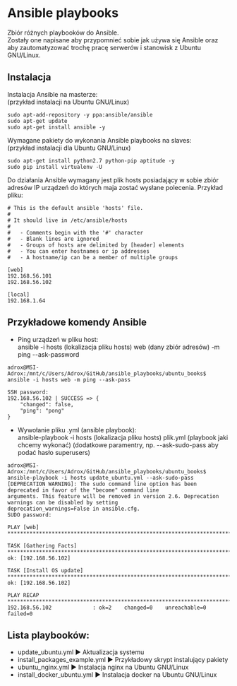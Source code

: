 # Ansible playbooks

Zbiór różnych playbooków do Ansible.  
Zostały one napisane aby przypomnieć sobie jak używa się Ansible oraz aby zautomatyzować trochę pracę serwerów i stanowisk z Ubuntu GNU/Linux.

## Instalacja 

Instalacja Ansible na masterze:  
(przykład instalacji na Ubuntu GNU/Linux)
```
sudo apt-add-repository -y ppa:ansible/ansible
sudo apt-get update
sudo apt-get install ansible -y
```

Wymagane pakiety do wykonania Ansible playbooks na slaves:  
(przykład instalacji dla Ubuntu GNU/Linux)
```
sudo apt-get install python2.7 python-pip aptitude -y
sudo pip install virtualenv -U
```

Do działania Ansible wymagany jest plik hosts posiadający w sobie zbiór adresów IP urządzeń do których maja zostać wysłane polecenia. Przykład pliku:
```
# This is the default ansible 'hosts' file.
#
# It should live in /etc/ansible/hosts
#
#   - Comments begin with the '#' character
#   - Blank lines are ignored
#   - Groups of hosts are delimited by [header] elements
#   - You can enter hostnames or ip addresses
#   - A hostname/ip can be a member of multiple groups

[web]
192.168.56.101
192.168.56.102

[local]
192.168.1.64

```

## Przykładowe komendy Ansible

+ Ping urządzeń w pliku host:  
ansible -i hosts (lokalizacja pliku hosts) web (dany zbiór adresów) -m ping --ask-password
```
adrox@MSI-Adrox:/mnt/c/Users/Adrox/GitHub/ansible_playbooks/ubuntu_books$ ansible -i hosts web -m ping --ask-pass

SSH password:
192.168.56.102 | SUCCESS => {
    "changed": false,
    "ping": "pong"
}
```

+ Wywołanie pliku .yml (ansible playbook):  
ansible-playbook -i hosts (lokalizacja pliku hosts) plik.yml (playbook jaki chcemy wykonać) (dodatkowe paramentry, np. --ask-sudo-pass aby podać hasło superusers)

```
adrox@MSI-Adrox:/mnt/c/Users/Adrox/GitHub/ansible_playbooks/ubuntu_books$ ansible-playbook -i hosts update_ubuntu.yml --ask-sudo-pass
[DEPRECATION WARNING]: The sudo command line option has been deprecated in favor of the "become" command line
arguments. This feature will be removed in version 2.6. Deprecation warnings can be disabled by setting
deprecation_warnings=False in ansible.cfg.
SUDO password:

PLAY [web] *************************************************************************************************************

TASK [Gathering Facts] *************************************************************************************************
ok: [192.168.56.102]

TASK [Install OS update] ***********************************************************************************************
ok: [192.168.56.102]

PLAY RECAP *************************************************************************************************************
192.168.56.102             : ok=2    changed=0    unreachable=0    failed=0
```

## Lista playbooków:

+ update_ubuntu.yml ▶ Aktualizacja systemu
+ install_packages_example.yml ▶ Przykładowy skrypt instalujący pakiety
+ ubuntu_nginx.yml ▶ Instalacja nginx na Ubuntu GNU/Linux
+ install_docker_ubuntu.yml ▶ Instalacja docker na Ubuntu GNU/Linux